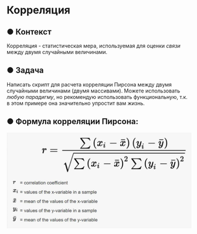 # Корреляция

## ● Контекст
Корреляция - статистическая мера, используемая для оценки *связи* между двумя случайными величинами.

## ● Задача
Написать скрипт для расчета корреляции Пирсона между двумя случайными величинами (двумя массивами). Можете использовать *любую парадигму*, но рекомендую использовать функциональную, т.к. в этом примере она значительно упростит вам жизнь.

## ● Формула корреляции Пирсона: 

![](img.JPG)
